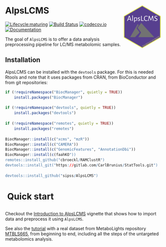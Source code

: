 # AlpsLCMS <img src='man/figures/AlpsLCMSlogo.png' align="right" height="139" />


[![Lifecycle:maturing](https://img.shields.io/badge/lifecycle-maturing-blue.svg)](https://www.tidyverse.org/lifecycle/#maturing)
[![Build Status](https://github.com/sipss/AlpsLCMS/workflows/R-CMD-check/badge.svg?branch=master)](https://github.com/sipss/AlpsLCMS/actions/) 
[![codecov.io](https://codecov.io/github/sipss/AlpsLCMS/coverage.svg?branch=master)](https://codecov.io/github/sipss/AlpsLCMS)
[![Documentation](https://img.shields.io/badge/documentation-pkgdown-informational)](https://sipss.github.io/AlpsLCMS/)

The goal of `AlpsLCMS` is to offer a data analysis preprocessing pipeline for LC/MS
metabolomic samples.

## Installation

AlpsLCMS can be installed with the `devtools` package. For this is needed Rtools and note that it uses packages from CRAN, from BioConductor and from git repositories: 

``` r
if (!requireNamespace("BiocManager", quietly = TRUE))
    install.packages("BiocManager")
    
if (!requireNamespace("devtools", quietly = TRUE))
    install.packages("devtools")
    
if (!requireNamespace("remotes", quietly = TRUE))
    install.packages("remotes")
    
BiocManager::install(c("xcms", "mzR"))
BiocManager::install(c("CAMERA"))
BiocManager::install(c("GenomicFeatures", "AnnotationDbi"))
BiocManager::install(c(faahKO"))
remotes::install_github("cbroeckl/RAMClustR")
devtools::install_git("https://gitlab.com/CarlBrunius/StatTools.git")

devtools::install_github("sipss/AlpsLCMS")
```


Quick start
========================

Checkout the [Introduction to AlpsLCMS](https://sipss.github.io/AlpsLCMS/articles/introduction-to-alpslcms.html) vignette that shows how to import data and preprocess it using `AlpsLCMS`.

See also the [tutorial](https://sipss.github.io/AlpsLCMS/articles/NIHSlcms_MTBLS665.html) with a real dataset from MetaboLights repository [MTBLS665](https://www.ebi.ac.uk/metabolights/MTBLS665/descriptors), from beginning to end, including all the steps of the untargeted metabolomics analysis.
